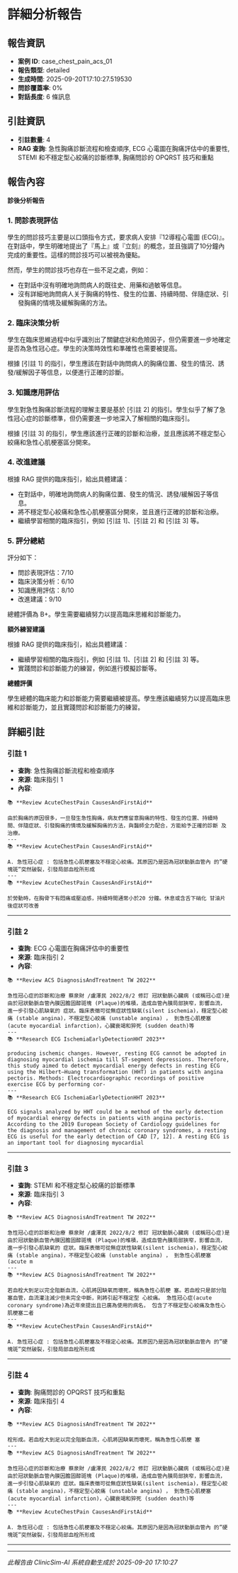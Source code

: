 # 詳細分析報告

## 報告資訊
- **案例 ID**: case_chest_pain_acs_01
- **報告類型**: detailed
- **生成時間**: 2025-09-20T17:10:27.519530
- **問診覆蓋率**: 0%
- **對話長度**: 6 條訊息

## 引註資訊
- **引註數量**: 4
- **RAG 查詢**: 急性胸痛診斷流程和檢查順序, ECG 心電圖在胸痛評估中的重要性, STEMI 和不穩定型心絞痛的診斷標準, 胸痛問診的 OPQRST 技巧和重點

## 報告內容

**診後分析報告**

### 1. 問診表現評估

學生的問診技巧主要是以口頭指令方式，要求病人安排『12導程心電圖 (ECG)』。在對話中，學生明確地提出了『馬上』或『立刻』的概念，並且強調了10分鐘內完成的重要性。這樣的問診技巧可以被視為優點。

然而，學生的問診技巧也存在一些不足之處，例如：

* 在對話中沒有明確地詢問病人的既往史、用藥和過敏等信息。
* 沒有詳細地詢問病人关于胸痛的特性、發生的位置、持續時間、伴隨症狀、引發胸痛的情境及緩解胸痛的方法。

### 2. 臨床決策分析

學生在臨床思維過程中似乎識別出了關鍵症狀和危險因子，但仍需要進一步地確定是否為急性冠心症。學生的決策時效性和準確性也需要被提高。

根據 [引註 1] 的指引，學生應該在對話中詢問病人的胸痛位置、發生的情況、誘發/緩解因子等信息，以便進行正確的診斷。

### 3. 知識應用評估

學生對急性胸痛診斷流程的理解主要是基於 [引註 2] 的指引。學生似乎了解了急性冠心症的診斷標準，但仍需要進一步地深入了解相關的臨床指引。

根據 [引註 3] 的指引，學生應該進行正確的診斷和治療，並且應該將不穩定型心絞痛和急性心肌梗塞區分開來。

### 4. 改進建議

根據 RAG 提供的臨床指引，給出具體建議：

* 在對話中，明確地詢問病人的胸痛位置、發生的情況、誘發/緩解因子等信息。
* 將不穩定型心絞痛和急性心肌梗塞區分開來，並且進行正確的診斷和治療。
* 繼續學習相關的臨床指引，例如 [引註 1]、[引註 2] 和 [引註 3] 等。

### 5. 評分總結

評分如下：

* 問診表現評估：7/10
* 臨床決策分析：6/10
* 知識應用評估：8/10
* 改進建議：9/10

總體評價為 B+。學生需要繼續努力以提高臨床思維和診斷能力。

**額外練習建議**

根據 RAG 提供的臨床指引，給出具體建議：

* 繼續學習相關的臨床指引，例如 [引註 1]、[引註 2] 和 [引註 3] 等。
* 實踐問診和診斷能力的練習，例如進行模擬診斷等。

**總體評價**

學生總體的臨床能力和診斷能力需要繼續被提高。學生應該繼續努力以提高臨床思維和診斷能力，並且實踐問診和診斷能力的練習。

## 詳細引註

### 引註 1
- **查詢**: 急性胸痛診斷流程和檢查順序
- **來源**: 臨床指引 1
- **內容**: 
```
📚 **Review AcuteChestPain CausesAndFirstAid**

由於胸痛的原因很多，一旦發生急性胸痛，病友們應留意胸痛的特性、發生的位置、持續時 間、伴隨症狀、引發胸痛的情境及緩解胸痛的方法，與醫師全力配合，方能給予正確的診斷 及治療。
---
📚 **Review AcuteChestPain CausesAndFirstAid**

A. 急性冠心症 : 包括急性心肌梗塞及不穩定心絞痛。其原因乃是因為冠狀動脈血管內 的”硬塊斑”突然破裂，引發局部血栓所形成
---
📚 **Review AcuteChestPain CausesAndFirstAid**

於勞動時，在胸骨下有悶痛或壓迫感，持續時間通常小於20 分鐘。休息或含舌下硝化 甘油片後症狀可改善
```

---
### 引註 2
- **查詢**: ECG 心電圖在胸痛評估中的重要性
- **來源**: 臨床指引 2
- **內容**: 
```
📚 **Review ACS DiagnosisAndTreatment TW 2022**

急性冠心症的診斷和治療 蔡泉財 /盧澤民 2022/8/2 修訂 冠狀動脈心臟病 (或稱冠心症)是由於冠狀動脈血管內膜因膽固醇斑塊 (Plaque)的堆積，造成血管內膜局部狹窄，影響血流，進一步引發心肌缺氧的 症狀。臨床表徵可從無症狀性缺氧(silent ischemia)，穩定型心絞痛 (stable angina)，不穩定型心絞痛 (unstable angina) ， 到急性心肌梗塞 (acute myocardial infarction)，心臟衰竭和猝死 (sudden death)等
---
📚 **Research ECG IschemiaEarlyDetectionHHT 2023**

producing ischemic changes. However, resting ECG cannot be adopted in diagnosing myocardial ischemia till ST-segment depressions. Therefore, this study aimed to detect myocardial energy defects in resting ECG using the Hilbert–Huang transformation (HHT) in patients with angina pectoris. Methods: Electrocardiographic recordings of positive exercise ECG by performing cor‑
---
📚 **Research ECG IschemiaEarlyDetectionHHT 2023**

ECG signals analyzed by HHT could be a method of the early detection of myocardial energy defects in patients with angina pectoris. According to the 2019 European Society of Cardiology guidelines for the diagnosis and management of chronic coronary syndromes, a resting ECG is useful for the early detection of CAD [7, 12]. A resting ECG is an important tool for diagnosing myocardial
```

---
### 引註 3
- **查詢**: STEMI 和不穩定型心絞痛的診斷標準
- **來源**: 臨床指引 3
- **內容**: 
```
📚 **Review ACS DiagnosisAndTreatment TW 2022**

急性冠心症的診斷和治療 蔡泉財 /盧澤民 2022/8/2 修訂 冠狀動脈心臟病 (或稱冠心症)是由於冠狀動脈血管內膜因膽固醇斑塊 (Plaque)的堆積，造成血管內膜局部狹窄，影響血流，進一步引發心肌缺氧的 症狀。臨床表徵可從無症狀性缺氧(silent ischemia)，穩定型心絞痛 (stable angina)，不穩定型心絞痛 (unstable angina) ， 到急性心肌梗塞 (acute m
---
📚 **Review ACS DiagnosisAndTreatment TW 2022**

若血栓大到足以完全阻斷血流，心肌將因缺氧而壞死，稱為急性心肌梗 塞。若血栓只是部分阻塞血管，血流灌注減少但未完全中斷，則將引起不穩定型 心絞痛。 急性冠心症(acute coronary syndrome)為近年來提出且已廣為使用的病名， 包含了不穩定型心絞痛及急性心肌梗塞二者
---
📚 **Review AcuteChestPain CausesAndFirstAid**

A. 急性冠心症 : 包括急性心肌梗塞及不穩定心絞痛。其原因乃是因為冠狀動脈血管內 的”硬塊斑”突然破裂，引發局部血栓所形成
```

---
### 引註 4
- **查詢**: 胸痛問診的 OPQRST 技巧和重點
- **來源**: 臨床指引 4
- **內容**: 
```
📚 **Review ACS DiagnosisAndTreatment TW 2022**

栓形成。若血栓大到足以完全阻斷血流，心肌將因缺氧而壞死，稱為急性心肌梗 塞
---
📚 **Review ACS DiagnosisAndTreatment TW 2022**

急性冠心症的診斷和治療 蔡泉財 /盧澤民 2022/8/2 修訂 冠狀動脈心臟病 (或稱冠心症)是由於冠狀動脈血管內膜因膽固醇斑塊 (Plaque)的堆積，造成血管內膜局部狹窄，影響血流，進一步引發心肌缺氧的 症狀。臨床表徵可從無症狀性缺氧(silent ischemia)，穩定型心絞痛 (stable angina)，不穩定型心絞痛 (unstable angina) ， 到急性心肌梗塞 (acute myocardial infarction)，心臟衰竭和猝死 (sudden death)等
---
📚 **Review AcuteChestPain CausesAndFirstAid**

A. 急性冠心症 : 包括急性心肌梗塞及不穩定心絞痛。其原因乃是因為冠狀動脈血管內 的”硬塊斑”突然破裂，引發局部血栓所形成
```

---

---
*此報告由 ClinicSim-AI 系統自動生成於 2025-09-20 17:10:27*
